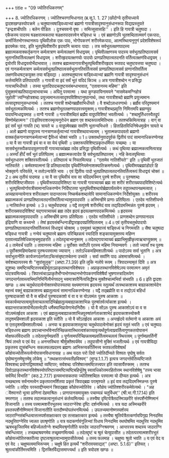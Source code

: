 +++
title = "09 ज्योतिरधिकरणम्"

+++
8. ज्योतिरधिकरणम् । ज्योतिश्चरणाभिधानात् (ब्र.सू.1. 1. 27 )छोंदोग्ये तृतीयाध्याये द्वादशखण्डस्योपक्रमे ॥ चतुष्पात्त्वषाड्विध्याभ्यां ब्रह्मणो गायत्रीसादृश्यानुसंधानरूपा विद्याप्रस्तूयते "इन्द्रःशचीपतिः । बलेन पीडितः । दुःश्चयवनो वृषा । समित्सुसासहिः'' । इति हि गायत्री चतुष्पदा । एकैकस्य पादस्य षडक्षरात्मकतया षडक्षरपादवत्त्वेन षड्विधा च । एवं ब्रह्मणोऽपि भूतशब्दितात्मवर्ग एकःपादः, कर्मार्जितभोगस्थानरूपः पृथिवीलोक एकः पादः, भोगोपकरणं शरीरमेकःपादः, आत्मस्थित्यनुगुणं प्रदेशविशेषरूपं हृदयमेकः पादः, इति भूतपृथिवीशरीर हृदयानि चत्वारः पादाः । तत्र सर्वभूतलक्षणपादस्य ब्रह्मात्मकवाक्कर्तृकगान कर्मत्वत्राण कर्मत्वलक्षणं विधाद्वयम् । पृथिवीलक्षणस्य पादस्य सर्वभूतप्रतिष्ठात्वसर्व भूतानतिवर्तित्वलक्षणं विधाद्वयम् । शरीरहृदयलक्षणयोः पादयोः प्राणप्रतिष्ठात्वतदनति वर्तित्वलक्षणंविधाद्वयम् । द्वयोरपि विधाद्वययोर्भेदाभावात् । ततश्च ब्रह्मरूपागायत्रीभूतपृथिवीशरीरहृदय रूपपाद चतुष्टवत्तया चतुष्पदा । एवं गानकर्मत्वत्राण कर्मत्वसर्वभूतप्रतिष्ठात्वसर्वभूतानतिवर्तित्वसर्व प्राणप्रतिष्ठात्वसर्व प्राणानतिवर्तित्व लक्षणविधाषट्कयुक्त तया षड्विद्या । अतश्चतुष्पात्त्व षाड्विध्याभ्यां ब्रह्मणि गायत्री सादृश्यानुसंधानं कर्तव्यमिति प्रतिपादयति ॥ गायत्री वा इदं सर्वं भूतं यदिदं किञ्च ॥ अत्र गायत्रीशब्देन न प्रसिद्धा गायत्र्यभिधीयते । तस्या भूतादिपादचतुष्टयसंबन्धाभावात्, "एतावानस्य महिमा'' इति पुंसूक्तमंत्रप्रतिपाद्यत्वाभावाच्च । अपितु परमात्मा । यथा कुण्डपायिनामयने "मासमेकमग्निहोत्रं जुहोती''त्यग्निहोत्रशब्दः प्रयुज्यमानःतत्सादृश्यविशिष्टानुष्ठानार्थः, तथा गायत्रीशब्दो ब्रह्मणि प्रयुज्यमानः तत्सादृश्यानुसन्धानार्थः । ततश्च गायत्री शब्देनब्रह्मैवाभिधीयते । वै शब्दोऽवधारणार्थः । ब्रह्मैव परिदृश्यमानं सर्वभूतात्मकमित्यर्थः । ततश्च ब्रह्मणोभूतलक्षणपादवत्त्वमुक्तम्॥ गायत्रीशब्दप्रवृत्ति निमित्तमपि ब्रह्मण्युप पादयन्विधाद्वयमाह ॥ वाग्वै गायत्री ॥ गायत्रीशब्दितं ब्रह्मैव वाग्रूपविशिष्टं भवतीत्यर्थः । "शब्दमूर्तिधरस्यैतद्रूपं विष्णोर्महात्मनः'' (1)इतिपराशरस्मृत्यनुरोधेन ब्रह्मण एव शब्दरूपत्वमितिभावः । ततश्चकिमित्यत्राह । वाग् वा इदं सर्वं भूतं गायति (च) त्रायते च ॥ वाग्रूपमेवब्रह्म सर्वाणि भूतान्यभिधत्ते । हिताहितविधिनिषेधमुखेन त्रायते च । अतो ब्रह्मणो वाग्रूपस्य गानत्राणकर्तृत्वाभ्यां गायत्रीशब्दवाच्यत्वम् । भूतात्मकपादवतो ब्रह्मणो वाक्कर्तृकगानत्राणकर्मत्वाभ्यां द्वैविध्यं चोक्तं भवति ॥ 1॥ उक्तार्थानुवादपूर्वकं द्वितीयं पादं सामानाधिकरण्येनाह ॥ या वै सा गायत्री इयं वा व सा येयं पृथिवी ॥ उक्तरूपविशिष्टप्रकृतधर्मिपरः यच्छब्दः । या सासर्वभूतरूपैकपादयुतगायत्री गायत्र्याख्यंब्रह्म तदेव प्रसिद्धा पृथिवीत्यर्थः । कथं पृथिव्या ब्रह्मात्मकत्वमित्यत्राह ॥ अस्याँ हीदँ सर्वं भूतं प्रतिष्ठितम् ॥ ब्रह्मात्मकत्वादेव हि सर्वभूतप्रतिष्ठात्वम् । नहि केवलपृथिव्याः सर्वभूतधारण शक्तिरस्तीत्यर्थः । प्रतिष्ठात्वं च नियतमित्याह । "एतामेव नातिशीयते'' इति ॥ पृथिवीं भूतजातं नातिवर्तते । कर्मवश्यात्मनां हि प्रतिष्ठात्वादेव पृथिवीनियमेनाशक्यातिक्रमणेत्यर्थः । पृथिवीमयब्रह्मांडोदरे हि भोक्तृवर्गः परिवर्तते, न ततोऽन्यत्रेति भावः । एवं द्वितीयः पादो भूतप्रतिष्ठात्वतदनतिवर्तित्वरूपं विधाद्वयं चोक्तं ॥ 2॥ अथ तृतीयं पादमाह ॥ या वै सा पृथिवीयं वाव सा यदिदमस्मिन् पुरुषे शरीरम् ॥ पुरुषशब्दः शरीरविशिष्टजीवपरः । पृथिवीरूपपादविशिष्टा या गायत्री गायत्र्याख्यं ब्रह्म सा शरीरं शरीराख्यपादविशिष्टेत्यर्थः । भूतपृथिव्योर्गायत्रीसामानाधिकरण्येन निर्दिष्टतया भूतपृथिवीशब्दयोर्ब्रह्मपर्यंतत्वेन तदुपस्थापनक्षमत्वात् । अग्र्यप्रायन्यायेनात्र शरीरलक्षण पादान्तरस्य निष्कर्षकशब्दत्वेपि सामानाधिकरण्येन निर्देशोयुक्तः ॥ शरीरस्य ब्रह्मात्मकत्वं प्राणप्रतिष्ठात्वतदनतिवर्तित्वाभ्यामुपपादयति ॥ अस्मिन्हीमे प्राणाः प्रतिष्ठिताः । एतदेव नातिशीयन्ते ॥ नातिवर्तन्त इत्यर्थः ॥ 3॥ चतुर्थंपादमाह ॥ यद्वै तत्पुरुषे शरीरमिदं वाव तद्यदिदमस्मिन्नंतः पुरुषे हृदयम् । शरीराख्यपादविशिष्टं यद्गायत्र्याख्यं ब्रह्म तदेव हृदयं हृदयलक्षणपादकमित्यर्थः ॥ हृदयस्य ब्रह्मात्मकत्वमुपपादयति ॥ अस्मिन्हीमे प्राणाः प्रतिष्ठिताः । एतदेव नातिशीयंते । प्राणशब्देन प्राणापानादय इंद्रियाणि वा कथ्यन्ते । तेषां हृदयसंबन्धिनाडीद्वाराहृदयप्रतिष्ठितत्वम् ॥ 4॥ एवं तृतीयचतुर्थपादयोः प्राणप्रतिष्ठात्वतदनतिवर्तित्वरूपं विधाद्वयं चोक्तम् ॥ एवमुक्तं चतुष्पात्त्वं षाड्विध्यं च निगमयति ॥ सैषा चतुष्पदा षड्विधा गायत्री ॥ नन्वेवं चतुष्पात्त्वे ब्रह्मणः परिच्छिन्नत्वं स्यादिति शङ्कायामुक्तस्य महिम्न एतावत्त्वप्रतिषेधिकामृचमुदाहरति ॥ तदेतदृचाभ्यनूक्तम् ॥ तदेतद्गायत्र्याख्यं ब्रह्माभिमुखीकृत्यऋचाप्युक्तम् ॥ 4॥ तामेवर्चं पठति ॥ तावानस्य महिमा ॥ पूर्वोक्तः सर्वोऽपि एतस्य महिमा नियाम्यवर्गः । ततो ज्यायाँ श्च पुरुषः ॥ पूर्वोक्तमहिमापेक्षया पुरुषःपरमात्मा ज्यायान् । ततोऽधिकमहिमशालीत्यर्थः ॥ पादोऽस्य सर्वा भूतानि ॥ अत्र सर्वाभूतानीति कार्यजगदंतर्गताऽचित्संसृष्टाश्चेतना उच्यंते । सर्वा सर्वाणि पादः अंशमात्रमित्यर्थः । सर्वशब्दात्परस्य शेः "सुपांसुलुक्'' (अष्टा.7.1.39) इति लुकि नलोपे रूपम् । त्रिपादस्यामृतं दिवि ॥ अत्र द्युशब्दः समष्टिव्यष्टितत्त्वबहिर्भूताऽप्राकृतस्थानविशेषपरः । अप्राकृतस्थानविशेषेऽस्य परमात्मन अमृतं पादत्रयमित्यर्थः । त्रिपात्त्वंचाऽप्राकृतैर्भोग्यभोगस्थानभोगोपकरणविशेषैर्वा भूषणास्त्रादिरूपेण जगदन्तर्गतवस्त्वभिमानिभिर्नित्यैर्भगवदनु भवमात्रपरैर्नित्यसिद्धैश्च मुक्तैश्चात्मभिर्वा संभवति ॥ 6॥ इति द्वादशः खण्डः ॥ अथ चतुर्थपादत्वेनोक्तस्योपास्यतया वक्ष्यमाणस्य हृदयस्य स्तुत्यर्थं तत्स्थाकाशस्य बाह्याकाशाभेदेन महत्त्वं वक्तुं बाह्याकाशस्य ब्रह्मतुल्यत्वं सामानाधिकरण्येनाह । यद्वै तद्ब्रह्मेति वा व तद्योऽयं बहिर्धा पुरुषादाकाशो यो वै स बहिर्धा पुरुषादकाशो यं वा व स योऽयमंतः पुरुष आकाशः ॥ स्वकार्यव्याप्तत्वामूर्तत्वाचलत्वादिभिर्ब्रह्मतुल्यबाह्याकाशाभिन्नः पुरुषांतर्वर्त्याकाश इत्यर्थः । बाह्यान्तराकाशयोर्भेदसत्त्वेऽपि धर्मैक्याभिप्रायेणाभेदनिर्देशः । यो वै सोंऽतः पुरुष आकाशोऽयं वा व स योऽयमंतर्हृदय आकाशः । एवं ब्रह्मतुल्यबाह्याकाशाभिन्नपुरुषांतर्गताकाशाभेदं हृदयाकाशस्योक्त्वै तादृशमहिमशाली हृदयाकाश इति स्तौति ॥ यो वै सोंऽतर्हृदय आकाशः ॥ अन्तर्हृदये वर्तमानो य आकाशः अयं स एतादृशमहिमशालीत्यर्थः । अनया च हृदयाकाशस्तुत्या चतुर्थपादत्वेनोक्तं हृदयं स्तुतं भवति ॥ एवं चतुष्पदः षड्विधस्य ब्रह्मणः प्रपञ्चान्तर्भावेनपरिच्छिन्नत्वास्थिरत्वशंकाव्यावृत्यर्थंपूर्णत्वाप्रवर्तित्वगुणकतयोपासनं मोक्षफलंविदधाति ॥ तदेतत्पूर्णमप्रवर्ति ॥ पूर्णत्वमपरिच्छिन्नत्वमप्रवर्तित्वमचलत्वं स्थिरत्वम् ॥ पूर्णामप्रवर्तिनीं श्रियं लभते य एवं वेद ॥ अनन्तस्थिरा श्रीर्मुक्तैश्वर्यमेव । तदुपासीनो मुक्तिं भजतीत्यर्थः ॥ एवं गायत्रीविद्या प्रकृतस्य द्युसंबन्धिनः सकलफलप्रदस्य ब्रह्मणः आभिरूप्यकीर्तिमत्त्व रूपफलविशेषार्थं कौक्षेयज्योतीरूपत्वेनोपासनविधानायाह ॥ अथ यदतः परो दिवो ज्योतिर्दीप्यते विश्वतः पृष्ठेषु सर्वतः पृष्ठेष्वनुत्तमेषूत्तमेषु लोकेषु ॥ "तथाक्षरात्संभवतीहविश्वम्'' (मुण्ड.1.1.7) इत्यत्र जगदर्न्तर्वतिव्यष्टिजाते विश्वशब्द प्रयोगाद्विश्वशब्दो व्यष्टिपर; सर्वशब्दः परिशेषात्समष्टितत्त्वपर इति व्यासार्यैरुक्तम् । ततश्च दिवोऽप्राकृतस्थानविशेषस्योपरिष्टात्समष्टिव्यष्टिबहिर्भूतेषु स्वावधिकोत्तमरहितोत्तम स्थानविशेषेषु "तस्य भासा सर्वमिदं विभाति'' (कठ.2.7.17) इत्यवभासकतया ज्योतिश्शब्दितः परमात्मा यो दीप्यत इत्यर्थः । अत्र यच्छब्दस्य सर्वनामत्वेन प्रकृतपरामर्शितया प्रकृतं त्रिपाद्ब्रह्म परामृश्यते ॥ इदं वाव तद्यदिदमस्मिन्नन्तः पुरुषे ज्योतिः ॥ तद्दिवः परस्ताद्दीप्यमानं त्रिपाद्ब्रह्म कौक्षेयज्योतिरेव । कौक्षेय ज्योतिश्शरीरकमेवेत्यर्थः । "अह ंवैश्वानरो भूत्वा प्राणिनां देहमाश्रितः । प्राणापानसमायुक्तः पचाम्यन्नं चतुर्विधम्'' (श्री.भा.गी.17.14) इति स्मरणात् । ततश्च तदात्मकत्वानुसंधानं कंर्तव्यमित्यर्थः ॥ तस्यैषा दृष्टिर्यत्रैतदस्मिञ्छरीरे संस्पर्शेनोष्णिमानं विजानाति ॥ तस्य परमात्मशरीरभूतस्य जाठराग्नेरेषा दृष्टिः दर्शनमित्यर्थः । यत्र यदा अस्मिच्छरीरे हस्तस्पर्शेनोष्णिमानं विजानातीति यत्तदौष्ण्योपलंभनमित्यर्थः । उपलभ्यमानोष्णस्पर्शस्य जाठराग्निसंबन्धित्वात्तत्स्पर्शसाक्षात्कार एव तत्साक्षात्कार इत्यर्थः ॥ तस्यैषा श्रुतिर्यत्रैतत्कर्णावपिगृह्य निनदमिव नदथुरिवाग्नेरिव ज्वलत उपश्रृणोति ॥ यत्र यदाकर्णावंगुलिभ्यां पिधाय निनदमिव रथघोषमिव नदथुरिव नदथुमिव ऋषभकूजितमिव बहिर्ज्वलतोग्नेः शब्दमिवश्रृणोतीति यत्तदेव जाठराग्निश्रवणम् । आन्तरस्य शब्दस्य जाठराग्नि संबन्धित्वात् । तच्छब्दश्रवणमेव तच्छ्रवणमित्यर्थः ॥ तदेतद्दृष्टं च श्रुतं चेत्युपासीत ॥ तदेतत्परमात्मशरीरभूतं कौक्षेयज्योतिरुक्तरीत्या दृष्टत्वश्रुतत्वाभ्यामुपासीतेत्यर्थः ॥ तस्य फलमाह । चक्षुष्यः श्रुतो भवति ॥ य एवं वेद य एवं वेद । चक्षुष्यत्वमाभिरूप्यम् । चक्षुषे हित इत्यर्थे "शरीरावयवाद्यत्'' (अष्टा. 5.1.6)'' इतियत् । श्रुतत्वांकीर्तिमत्त्वमिति । द्विरुक्तिर्विद्यासमाप्त्यर्था ॥ इति त्रयोदश खण्डः ॥